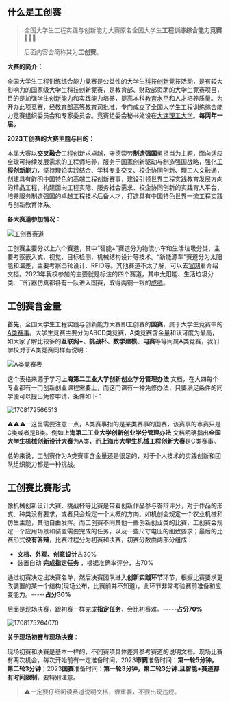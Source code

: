 ## 什么是工创赛

> 全国大学生工程实践与创新能力大赛原名全国大学生**工程训练综合能力竞赛**🤺🤺🤺
>
> 后面内容会简称其为**工创赛**。

**大赛的简介：**

全国大学生工程训练综合能力竞赛是公益性的大学生[科技创新](https://baike.baidu.com/item/科技创新/1448199?fromModule=lemma_inlink)竞技活动，是有较大影响力的国家级大学生科技创新竞赛，是教育部、财政部资助的大学生竞赛项目，目的是加强学生[创新能力](https://baike.baidu.com/item/创新能力/5471826?fromModule=lemma_inlink)和实践能力培养，提高本科[教育水平](https://baike.baidu.com/item/教育水平/22647919?fromModule=lemma_inlink)和人才培养质量。为开办此项竞赛，经[教育部高等教育司](https://baike.baidu.com/item/教育部高等教育司/0?fromModule=lemma_inlink)批准，专门成立了全国大学生工程训练综合能力竞赛组织委员会和专家委员会。竞赛组委会秘书处设在[大连理工大学](https://baike.baidu.com/item/大连理工大学/0?fromModule=lemma_inlink)。**每两年一届。**

**2023工创赛的大赛主题与目的：**

本届大赛以**交叉融合**工程创新求卓越，守德崇劳**制造强国**勇担当为主题，面向适应全球可持续发展需求的工程师培养，服务于国家创新驱动与制造强国战略，强化**工程创新能力**，坚持理论实践结合、学科专业交叉、校企协同创新、理工人文融通，创建具有鲜明中国特色的高端工程创新赛事，建设引领世界工程实践教育发展方向的精品工程，构建面向工程实际、服务社会需求、校企协同创新的实践育人平台，培养服务制造强国的卓越工程技术后备人才，打造具有中国特色世界一流工程实践与创新教育体系。

**各大赛道参加情况：**

![工创赛赛道](https://cdn.jsdelivr.net/gh/wxnlP/pic/competition/1708161574423.png)

工创赛主要分以上六个赛道，其中“智能+”赛道分为物流小车和生活垃圾分类，主要考察嵌入式、视觉、目标检测、机械结构设计等技术。“新能源车”赛道分为太阳能和温差，主要考察凸轮设计、RFID等。其他赛道不太了解，可以去[官网](http://www.gcxl.edu.cn/new/index.html)看介绍文档。2023年我校参加的主要就是标注的四个赛道，其中太阳能、生活垃圾分类、飞行器仿真都各有一队进入国赛，取得两铜一银的[成绩](https://www.sspu.edu.cn/2023/1226/c2964a146806/page.htm)。

## 工创赛含金量

**首先**，全国大学生工程实践与创新能力大赛即工创赛的**国赛**，属于大学生竞赛中的[A类赛事](https://blog.csdn.net/qq_42898149/article/details/130682821)。大学生竞赛主要分为ABCD类竞赛，A类竞赛含金量和认可度为最高，如大家了解比较多的**互联网+、挑战杯、数学建模、电赛**等等同属A类竞赛，我们学校对于A类竞赛同样有说明：

![A类竞赛表](https://cdn.jsdelivr.net/gh/wxnlP/pic/competition/1708172385150.png)

这个表格来源于学习**上海第二工业大学创新创业学分管理办法** 文档，在大四每个专业都有一门创新创业课程需要上，而这门课有一种免修办法，只要满足条件的同学便可以提出免修申请，条件如下：

![1708172566513](https://cdn.jsdelivr.net/gh/wxnlP/pic/competition/1708172566513.png)

⚠⚠⚠--这里需要注意一点，A类赛事指的是某类赛事的国赛，该赛事的市赛只是C类或者是B类。例如**上海第二工业大学创新创业学分管理办法** 文档明确指出**全国大学生机械创新设计大赛**为A类，而**上海市大学生机械工程创新大赛**是C类赛事。

总的来说，工创赛作为A类赛事含金量还是很足的，对于个人技术的实践创新和团队组织能力都是一种挑战。

## 工创赛比赛形式

像机械创新设计大赛、挑战杯等比赛是带着创新作品参与答辩评分，对于作品的形式、种类没有要求，或者只会规定一个大概的方向。如机创会规定一个农业机械和仿生主题，其他自由发挥。而工创赛不同其他一些创新创业类的比赛，工创赛会规定一个应用场景和装置需要完成的任务，以及一些尺寸电压的细致要求；最后的比赛形式**没有答辩**，比赛过程分为初赛和决赛，初赛分数由两部分组成：

- **文档、外观、创意设计**占30%
- 装置自动 **完成指定任务** ，根据准确率评分，占70%

通过初赛决定出决赛名单，然后决赛团队进入**创新实践环节**环节，根据比赛要求更改装置的某一个结构(现场公布，比赛前并不知道)，此环节非常考验赛前准备和应变能力。-----**占分30%**

后面是现场决赛，跟初赛一样完成**指定任务**，会比初赛难。-----**占分70%**

![1708175264070](https://cdn.jsdelivr.net/gh/wxnlP/pic/competition/1708175264070.png)

**关于现场初赛与现场决赛**：

现场初赛和决赛是基本一样的，不同赛项具体差异参考赛道的说明文档。现场比赛有两次机会，每次开始前有一定准备时间，2023**市赛**准备时间：**第一轮5分钟，第二轮3分钟**；2023**国赛**准备时间：**第一轮3分钟，第二轮3分钟.**且智能+赛道都有**时间限制**，要特别注意。

> ⚠一定要仔细阅读赛道说明文档，很重要，不要出现违规。

